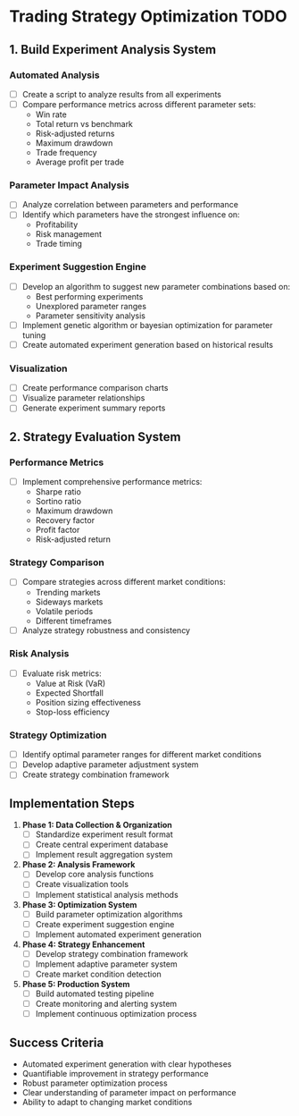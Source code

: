 # Trading Strategy Optimization TODO

## 1. Build Experiment Analysis System

### Automated Analysis
- [ ] Create a script to analyze results from all experiments
- [ ] Compare performance metrics across different parameter sets:
  - Win rate
  - Total return vs benchmark
  - Risk-adjusted returns
  - Maximum drawdown
  - Trade frequency
  - Average profit per trade

### Parameter Impact Analysis
- [ ] Analyze correlation between parameters and performance
- [ ] Identify which parameters have the strongest influence on:
  - Profitability
  - Risk management
  - Trade timing

### Experiment Suggestion Engine
- [ ] Develop an algorithm to suggest new parameter combinations based on:
  - Best performing experiments
  - Unexplored parameter ranges
  - Parameter sensitivity analysis
- [ ] Implement genetic algorithm or bayesian optimization for parameter tuning
- [ ] Create automated experiment generation based on historical results

### Visualization
- [ ] Create performance comparison charts
- [ ] Visualize parameter relationships
- [ ] Generate experiment summary reports

## 2. Strategy Evaluation System

### Performance Metrics
- [ ] Implement comprehensive performance metrics:
  - Sharpe ratio
  - Sortino ratio
  - Maximum drawdown
  - Recovery factor
  - Profit factor
  - Risk-adjusted return

### Strategy Comparison
- [ ] Compare strategies across different market conditions:
  - Trending markets
  - Sideways markets
  - Volatile periods
  - Different timeframes
- [ ] Analyze strategy robustness and consistency

### Risk Analysis
- [ ] Evaluate risk metrics:
  - Value at Risk (VaR)
  - Expected Shortfall
  - Position sizing effectiveness
  - Stop-loss efficiency

### Strategy Optimization
- [ ] Identify optimal parameter ranges for different market conditions
- [ ] Develop adaptive parameter adjustment system
- [ ] Create strategy combination framework

## Implementation Steps

1. **Phase 1: Data Collection & Organization**
   - [ ] Standardize experiment result format
   - [ ] Create central experiment database
   - [ ] Implement result aggregation system

2. **Phase 2: Analysis Framework**
   - [ ] Develop core analysis functions
   - [ ] Create visualization tools
   - [ ] Implement statistical analysis methods

3. **Phase 3: Optimization System**
   - [ ] Build parameter optimization algorithms
   - [ ] Create experiment suggestion engine
   - [ ] Implement automated experiment generation

4. **Phase 4: Strategy Enhancement**
   - [ ] Develop strategy combination framework
   - [ ] Implement adaptive parameter system
   - [ ] Create market condition detection

5. **Phase 5: Production System**
   - [ ] Build automated testing pipeline
   - [ ] Create monitoring and alerting system
   - [ ] Implement continuous optimization process

## Success Criteria

- Automated experiment generation with clear hypotheses
- Quantifiable improvement in strategy performance
- Robust parameter optimization process
- Clear understanding of parameter impact on performance
- Ability to adapt to changing market conditions 